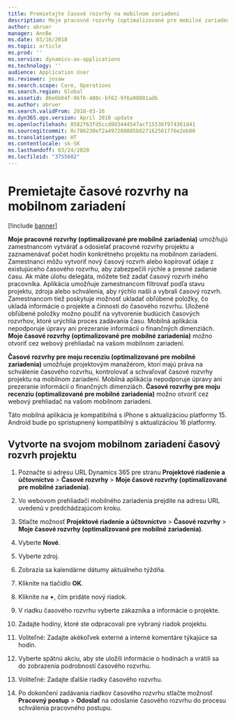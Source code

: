 ```yaml
---
title: Premietajte časové rozvrhy na mobilnom zariadení
description: Moje pracovné rozvrhy (optimalizované pre mobilné zariadenia) umožňujú zamestnancom vytvárať a odosielať pracovné rozvrhy projektu a zaznamenávať počet hodín konkrétneho projektu na mobilnom zariadení.
author: abruer
manager: AnnBe
ms.date: 03/16/2018
ms.topic: article
ms.prod: ''
ms.service: dynamics-ax-applications
ms.technology: ''
audience: Application User
ms.reviewer: josaw
ms.search.scope: Core, Operations
ms.search.region: Global
ms.assetid: 86e6b64f-96f6-480c-bf62-9f6a98001adb
ms.author: abruer
ms.search.validFrom: 2018-03-16
ms.dyn365.ops.version: April 2018 update
ms.openlocfilehash: 0582f63fd5ccd003444547acf15536f974361d41
ms.sourcegitcommit: 8c786230ef2a497280885b827162561776e2eb00
ms.translationtype: HT
ms.contentlocale: sk-SK
ms.lasthandoff: 03/24/2020
ms.locfileid: "3755602"
---
```

# <a name="project-timesheets-on-a-mobile-device"></a>Premietajte časové rozvrhy na mobilnom zariadení

[!include [banner](../includes/banner.md)]

**Moje pracovné rozvrhy (optimalizované pre mobilné zariadenia)** umožňujú zamestnancom vytvárať a odosielať pracovné rozvrhy projektu a zaznamenávať počet hodín konkrétneho projektu na mobilnom zariadení. Zamestnanci môžu vytvoriť nový časový rozvrh alebo kopírovať údaje z existujúceho časového rozvrhu, aby zabezpečili rýchle a presné zadanie času. Ak máte úlohu delegáta, môžete tiež zadať časový rozvrh iného pracovníka. Aplikácia umožňuje zamestnancom filtrovať podľa stavu projektu, zdroja alebo schválenia, aby rýchlo našli a vybrali časový rozvrh. Zamestnancom tiež poskytuje možnosť ukladať obľúbené položky, čo ukladá informácie o projekte a činnosti do časového rozvrhu. Uložené obľúbené položky možno použiť na vytvorenie budúcich časových rozvrhov, ktoré urýchlia proces zadávania času. Mobilná aplikácia nepodporuje úpravy ani prezeranie informácií o finančných dimenziách. **Moje časové rozvrhy (optimalizované pre mobilné zariadenia)** možno otvoriť cez webový prehliadač na vašom mobilnom zariadení.

**Časové rozvrhy pre moju recenziu (optimalizované pre mobilné zariadenia)** umožňuje projektovým manažérom, ktorí majú práva na schválenie časového rozvrhu, kontrolovať a schvaľovať časové rozvrhy projektu na mobilnom zariadení. Mobilná aplikácia nepodporuje úpravy ani prezeranie informácií o finančných dimenziách. **Časové rozvrhy pre moju recenziu (optimalizované pre mobilné zariadenia)** možno otvoriť cez webový prehliadač na vašom mobilnom zariadení.

Táto mobilná aplikácia je kompatibilná s iPhone s aktualizáciou platformy 15.
Android bude po sprístupnený kompatibilný s aktualizáciou 16 platformy.

## <a name="create-a-project-timesheet-on-your-mobile-device"></a>Vytvorte na svojom mobilnom zariadení časový rozvrh projektu

1.  Poznačte si adresu URL Dynamics 365 pre stranu **Projektové riadenie a účtovníctvo** \> **Časové rozvrhy** \> **Moje časové rozvrhy (optimalizované pre mobilné zariadenia)**.

2.  Vo webovom prehliadači mobilného zariadenia prejdite na adresu URL uvedenú v predchádzajúcom kroku.
 
3.  Stlačte možnosť **Projektové riadenie a účtovníctvo** \> **Časové rozvrhy** \> **Moje časové rozvrhy (optimalizované pre mobilné zariadenia)**.

4.  Vyberte **Nové**.

5.  Vyberte zdroj.

6.  Zobrazia sa kalendárne dátumy aktuálneho týždňa.

7.  Kliknite na tlačidlo **OK**.

8.  Kliknite na **+**, čím pridáte nový riadok.

9.  V riadku časového rozvrhu vyberte zákazníka a informácie o projekte.

10. Zadajte hodiny, ktoré ste odpracovali pre vybraný riadok projektu.

11. Voliteľné: Zadajte akékoľvek externé a interné komentáre týkajúce sa hodín.

12. Vyberte spätnú akciu, aby ste uložili informácie o hodinách a vrátili sa do zobrazenia podrobností časového rozvrhu.

13. Voliteľné: Zadajte ďalšie riadky časového rozvrhu.

14. Po dokončení zadávania riadkov časového rozvrhu stlačte možnosť **Pracovný postup** \> **Odoslať** na odoslanie časového rozvrhu do procesu schválenia pracovného postupu.
